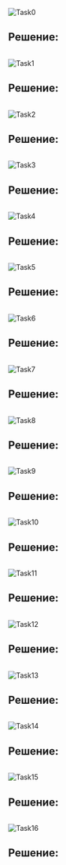 ![Task0](https://github.com/4EZZZZ/ITMO_CT_DC/blob/main/ViM_pics/task0.png)
## Решение:
```

```
![Task1](https://github.com/4EZZZZ/ITMO_CT_DC/blob/main/ViM_pics/task1.png)
## Решение:
```

```
![Task2](https://github.com/4EZZZZ/ITMO_CT_DC/blob/main/ViM_pics/task2.png)
## Решение:
```

```
![Task3](https://github.com/4EZZZZ/ITMO_CT_DC/blob/main/ViM_pics/task3.png)
## Решение:
```

```
![Task4](https://github.com/4EZZZZ/ITMO_CT_DC/blob/main/ViM_pics/task4.png)
## Решение:
```

```
![Task5](https://github.com/4EZZZZ/ITMO_CT_DC/blob/main/ViM_pics/task5.png)
## Решение:
```

```
![Task6](https://github.com/4EZZZZ/ITMO_CT_DC/blob/main/ViM_pics/task6.png)
## Решение:
```

```
![Task7](https://github.com/4EZZZZ/ITMO_CT_DC/blob/main/ViM_pics/task7.png)
## Решение:
```

```
![Task8](https://github.com/4EZZZZ/ITMO_CT_DC/blob/main/ViM_pics/task8.png)
## Решение:
```

```
![Task9](https://github.com/4EZZZZ/ITMO_CT_DC/blob/main/ViM_pics/task9.png)
## Решение:
```

```
![Task10](https://github.com/4EZZZZ/ITMO_CT_DC/blob/main/ViM_pics/task10.png)
## Решение:
```

```
![Task11](https://github.com/4EZZZZ/ITMO_CT_DC/blob/main/ViM_pics/task11.png)
## Решение:
```

```
![Task12](https://github.com/4EZZZZ/ITMO_CT_DC/blob/main/ViM_pics/task12.png)
## Решение:
```

```
![Task13](https://github.com/4EZZZZ/ITMO_CT_DC/blob/main/ViM_pics/task13.png)
## Решение:
```

```
![Task14](https://github.com/4EZZZZ/ITMO_CT_DC/blob/main/ViM_pics/task14.png)
## Решение:
```

```
![Task15](https://github.com/4EZZZZ/ITMO_CT_DC/blob/main/ViM_pics/task15.png)
## Решение:
```

```
![Task16](https://github.com/4EZZZZ/ITMO_CT_DC/blob/main/ViM_pics/task16.png)
## Решение:
```

```
